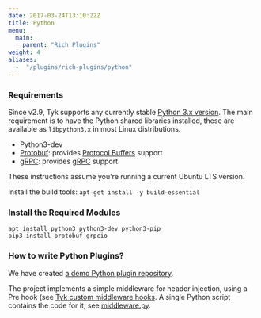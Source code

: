 ```yaml
---
date: 2017-03-24T13:10:22Z
title: Python
menu:
  main:
    parent: "Rich Plugins"
weight: 4
aliases: 
  -  "/plugins/rich-plugins/python"
---
```

### Requirements

Since v2.9, Tyk supports any currently stable [Python 3.x version](https://www.python.org/downloads/). The main requirement is to have the Python shared libraries installed, these are available as `libpython3.x` in most Linux distributions.

* Python3-dev
* [Protobuf](https://pypi.org/project/protobuf/): provides [Protocol Buffers](https://developers.google.com/protocol-buffers/) support 
* [gRPC](https://pypi.org/project/grpcio/): provides [gRPC](http://www.grpc.io/) support


These instructions assume you're running a current Ubuntu LTS version.

Install the build tools: `apt-get install -y build-essential`

### Install the Required Modules

```{.copyWrapper}
apt install python3 python3-dev python3-pip
pip3 install protobuf grpcio
```

### How to write Python Plugins?

We have created [a demo Python plugin repository](https://github.com/TykTechnologies/tyk-plugin-demo-python).


The project implements a simple middleware for header injection, using a Pre hook (see [Tyk custom middleware hooks](/plugins/rich-plugins/rich-plugins-work/#coprocess-dispatcher---hooks). A single Python script contains the code for it, see [middleware.py](https://github.com/TykTechnologies/tyk-plugin-demo-python/blob/master/middleware.py).